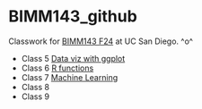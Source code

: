 # BIMM143_github
Classwork for [BIMM143 F24](https://bioboot.github.io/bimm143_F24/) at UC San Diego.
^o^

- Class 5 [Data viz with ggplot](https://github.com/Shellyujia/BIMM143_github/tree/main/BIMM%20143%20Class%205)
- Class 6 [R functions](https://github.com/Shellyujia/BIMM143_github/tree/main/BIMM%20143%20Class%206)
- Class 7 [Machine Learning]()
- Class 8 []()
- Class 9 
